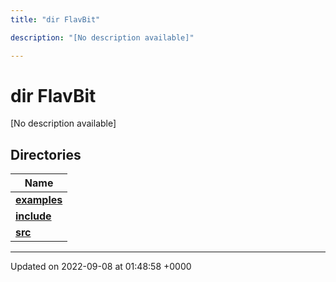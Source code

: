 ```yaml
---
title: "dir FlavBit"

description: "[No description available]"

---
```


# dir FlavBit

[No description available]

## Directories

| Name           |
| -------------- |
| **[examples](/documentation/code/files/dir_ceac9c226c06f2d8cc942a91d8761014/#dir-flavbit-examples)**  |
| **[include](/documentation/code/files/dir_6718e6f775867ee8f236c973530b25fa/#dir-flavbit-include)**  |
| **[src](/documentation/code/files/dir_94152b36e2a6900319663d0a0512906c/#dir-flavbit-src)**  |






-------------------------------

Updated on 2022-09-08 at 01:48:58 +0000
